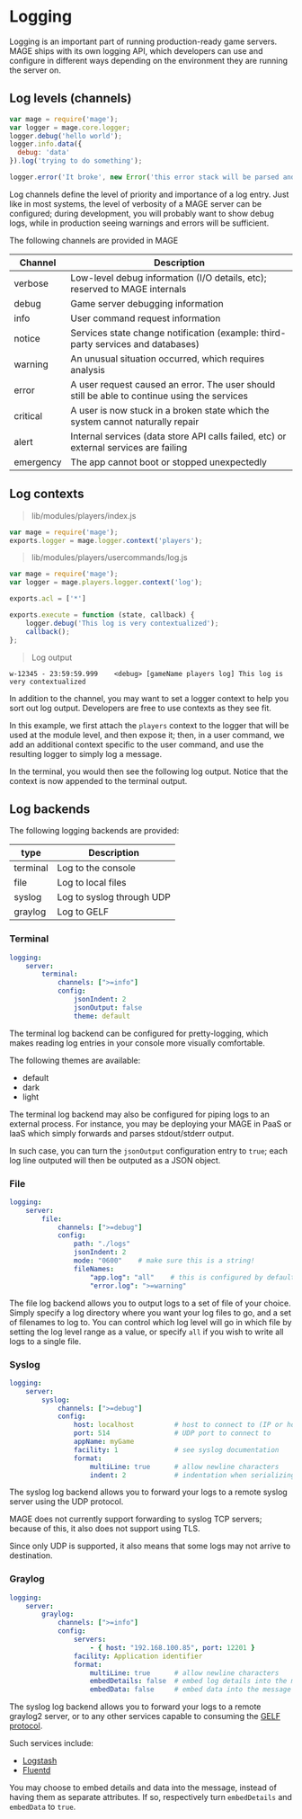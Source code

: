 # Logging

Logging is an important part of running production-ready game servers. MAGE
ships with its own logging API, which developers can use and configure
in different ways depending on the environment they are running the server
on.

## Log levels (channels)

```javascript
var mage = require('mage');
var logger = mage.core.logger;
logger.debug('hello world');
logger.info.data({
  debug: 'data'
}).log('trying to do something');

logger.error('It broke', new Error('this error stack will be parsed and formatted'));
```

Log channels define the level of priority and importance of
a log entry. Just like in most systems, the level of verbosity
of a MAGE server can be configured; during development, you
will probably want to show debug logs, while in production
seeing warnings and errors will be sufficient.

The following channels are provided in MAGE

| Channel   | Description                                                                                   |
|-----------|-----------------------------------------------------------------------------------------------|
| verbose   | Low-level debug information (I/O details, etc); reserved to MAGE internals                    |
| debug     | Game server debugging information                                                             |
| info      | User command request information                                                              |
| notice    | Services state change notification (example: third-party services and databases)              |
| warning   | An unusual situation occurred, which requires analysis                                        |
| error     | A user request caused an error. The user should still be able to continue using the services  |
| critical  | A user is now stuck in a broken state which the system cannot naturally repair                |
| alert     | Internal services (data store API calls failed, etc) or external services are failing         |
| emergency | The app cannot boot or stopped unexpectedly                                                   |

## Log contexts

> lib/modules/players/index.js

```javascript
var mage = require('mage');
exports.logger = mage.logger.context('players');
```

> lib/modules/players/usercommands/log.js

```javascript
var mage = require('mage');
var logger = mage.players.logger.context('log');

exports.acl = ['*']

exports.execute = function (state, callback) {
	logger.debug('This log is very contextualized');
	callback();
};
```

> Log output

```plaintext
w-12345 - 23:59:59.999    <debug> [gameName players log] This log is very contextualized
```

In addition to the channel, you may want to set a logger context to help you
sort out log output. Developers are free to use contexts as they see fit.

In this example, we first attach the `players` context to the logger that will
be used at the module level, and then expose it; then, in a user command,
we add an additional context specific to the user command, and use the resulting
logger to simply log a message.

In the terminal, you would then see the following log output. Notice that the
context is now appended to the terminal output.

## Log backends

The following logging backends are provided:

| type       | Description               |
| ---------- | ------------------------- |
| terminal   | Log to the console        |
| file       | Log to local files        |
| syslog     | Log to syslog through UDP |
| graylog    | Log to GELF               |

### Terminal

```yaml
logging:
    server:
        terminal:
            channels: [">=info"]
            config:
                jsonIndent: 2
                jsonOutput: false
                theme: default
```

The terminal log backend can be configured for pretty-logging, which makes reading
log entries in your console more visually comfortable.

The following themes are available:

   - default
   - dark
   - light

The terminal log backend may also be configured for piping logs to an external
process. For instance, you may be deploying your MAGE in PaaS or IaaS which
simply forwards and parses stdout/stderr output.

In such case, you can turn the `jsonOutput` configuration entry to `true`;
each log line outputed will then be outputed as a JSON object.


### File

```yaml
logging:
    server:
        file:
            channels: [">=debug"]
            config:
                path: "./logs"
                jsonIndent: 2
                mode: "0600"    # make sure this is a string!
                fileNames:
                    "app.log": "all"    # this is configured by default and you may override it
                    "error.log": ">=warning"
```

The file log backend allows you to output logs to a set of file of your choice. Simply
specify a log directory where you want your log files to go, and a set of filenames to log to.
You can control which log level will go in which file by setting the log level range
as a value, or specify `all` if you wish to write all logs to a single file.

### Syslog

```yaml
logging:
    server:
        syslog:
            channels: [">=debug"]
            config:
                host: localhost          # host to connect to (IP or hostname)
                port: 514                # UDP port to connect to
                appName: myGame
                facility: 1              # see syslog documentation
                format:
                    multiLine: true      # allow newline characters
                    indent: 2            # indentation when serializing data in multiLine mode
```

The syslog log backend allows you to forward your logs to a remote
syslog server using the UDP protocol.

MAGE does not currently support forwarding to syslog TCP servers; because
of this, it also does not support using TLS.

Since only UDP is supported, it also means that some logs may not arrive to
destination.

### Graylog

```yaml
logging:
    server:
        graylog:
            channels: [">=info"]
            config:
                servers:
                    - { host: "192.168.100.85", port: 12201 }
                facility: Application identifier
                format:
                    multiLine: true      # allow newline characters
                    embedDetails: false  # embed log details into the message
                    embedData: false     # embed data into the message
```

The syslog log backend allows you to forward your logs to a remote
graylog2 server, or to any other services capable to consuming
the [GELF protocol](http://docs.graylog.org/en/2.2/pages/gelf.html).

Such services include:

  - [Logstash](https://www.elastic.co/guide/en/logstash/5.4/plugins-inputs-gelf.html)
  - [Fluentd](https://github.com/MerlinDMC/fluent-plugin-input-gelf)

You may choose to embed details and data into the message, instead of having them
as separate attributes. If so, respectively turn `embedDetails` and `embedData` to `true`.